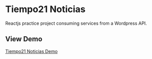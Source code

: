 # Tiempo21 Noticias

Reactjs practice project consuming services from a Wordpress API.

## View Demo

[Tiempo21 Noticias Demo](https://pefleita.github.io/tiempo21-react/)
